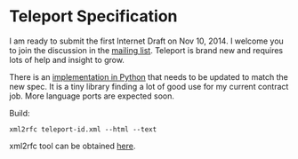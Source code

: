 # Teleport Specification

I am ready to submit the first Internet Draft on Nov 10, 2014. I welcome you to join the discussion in the [mailing list](https://groups.google.com/forum/#!forum/teleport-json). Teleport is brand new and requires lots of help and insight to grow.

There is an [implementation in Python](https://github.com/cosmic-api/teleport.py) that needs to be updated to match the new spec. It is a tiny library finding a lot of good use for my current contract job. More language ports are expected soon.

Build:

    xml2rfc teleport-id.xml --html --text

xml2rfc tool can be obtained [here](http://xml2rfc.ietf.org/).
